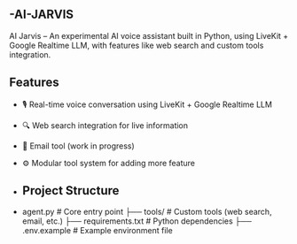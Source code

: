 ## -AI-JARVIS
AI Jarvis – An experimental AI voice assistant built in Python, using LiveKit + Google Realtime LLM, with features like web search and custom tools integration.

## Features
- 🎙️ Real-time voice conversation using LiveKit + Google Realtime LLM
- 🔍 Web search integration for live information
- 📧 Email tool (work in progress)
- ⚙️ Modular tool system for adding more feature

- ## Project Structure
- agent.py # Core entry point
├── tools/ # Custom tools (web search, email, etc.)
├── requirements.txt # Python dependencies
├── .env.example # Example environment file
